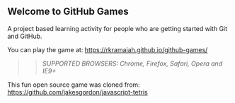 ## Welcome to GitHub Games

A project based learning activity for people who are getting started with Git and GitHub.

You can play the game at: https://rkramaiah.github.io/github-games/

>> _*SUPPORTED BROWSERS*: Chrome, Firefox, Safari, Opera and IE9+_

This fun open source game was cloned from: https://github.com/jakesgordon/javascript-tetris
